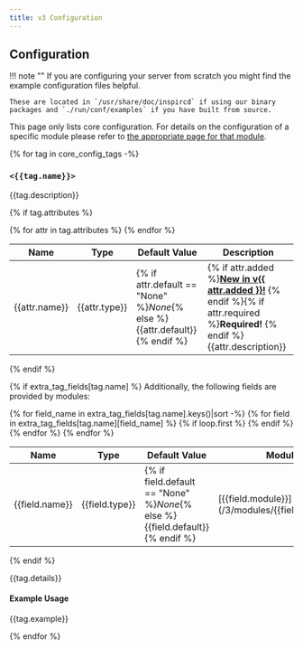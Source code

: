 ```yaml
---
title: v3 Configuration
---
```


## Configuration

!!! note ""
    If you are configuring your server from scratch you might find the example configuration files helpful.

    These are located in `/usr/share/doc/inspircd` if using our binary packages and `./run/conf/examples` if you have built from source.

This page only lists core configuration. For details on the configuration of a specific module please refer to [the appropriate page for that module](/3/modules).

{% for tag in core_config_tags -%}
### `<{{tag.name}}>`

{{tag.description}}

{% if tag.attributes %}
<table markdown="1">
<thead>
<tr>
<th>Name</th>
<th>Type</th>
<th>Default Value</th>
<th>Description</th>
</tr>
</thead>
<tbody markdown="1">
{% for attr in tag.attributes %}
<tr markdown="1">
<td markdown="1">{{attr.name}}</td>
<td markdown="1">{{attr.type}}</td>
<td markdown="1">{% if attr.default == "None" %}<em>None</em>{% else %}{{attr.default}}{% endif %}</td>
<td markdown="1">{% if attr.added %}<a href="/{{ attr.added|first }}/change-log/#inspircd-{{ attr.added|replace(".", "") }}"><strong>New in v{{ attr.added }}!</strong></a> {% endif %}{% if attr.required %}<strong>Required!</strong> {% endif %}{{attr.description}}</td>
</tr>
{% endfor %}
</tbody>
</table>
{% endif %}

{% if extra_tag_fields[tag.name] %}
Additionally, the following fields are provided by modules:

<table markdown="1">
<thead>
<tr>
<th>Name</th>
<th>Type</th>
<th>Default Value</th>
<th>Module</th>
<th>Description</th>
</tr>
</thead>
<tbody markdown="1">
{% for field_name in extra_tag_fields[tag.name].keys()|sort -%}
{% for field in extra_tag_fields[tag.name][field_name] %}
<tr markdown="1">
{% if loop.first %}
<td markdown="1" rowspan="{{loop.length}}">{{field.name}}</td>
<td markdown="1" rowspan="{{loop.length}}">{{field.type}}</td>
<td markdown="1" rowspan="{{loop.length}}">{% if field.default == "None" %}<em>None</em>{% else %}{{field.default}}{% endif %}</td>
{% endif %}
<td markdown="1">[{{field.module}}](/3/modules/{{field.module}}/)</td>
<td markdown="1">{% if field.required %}<strong>Required!</strong> {% endif %}{{field.description}}</td>
</tr>
{% endfor %}
{% endfor %}
</tbody>
</table>
{% endif %}

{{tag.details}}

#### Example Usage

{{tag.example}}

{% endfor %}
